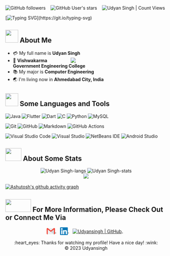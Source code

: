 <img alt="GitHub followers" src="https://img.shields.io/github/followers/u-d-y-a-n?style=social"> &nbsp;&nbsp; <img alt="GitHub User's stars" src="https://img.shields.io/github/stars/u-d-y-a-n?style=social"> &nbsp;&nbsp; <img alt="Udyan Singh | Count Views" src="https://enhabviplnjtofy.m.pipedream.net" />

[![Typing SVG](https://readme-typing-svg.herokuapp.com?font=Fira+Code&pause=1000&width=435&lines=Greetings!+I'm+Udyan.;Welcome+to+my+profile!)](https://git.io/typing-svg)
## <img src="https://raw.githubusercontent.com/nixin72/nixin72/master/wave.gif" width="40px" height="40px"></img> About Me

- :credit_card: My full name is **Udyan Singh** <img src="https://media.giphy.com/media/d3sE6FcNZa7Ju/giphy.gif" width="300" align="right"/>
- :school: **Vishwakarma Government Engineering College**
- :books: My major is **Computer Engineering**
- :earth_asia: I'm living now in **Ahmedabad City, India**

## <img src="https://media2.giphy.com/media/QssGEmpkyEOhBCb7e1/giphy.gif?cid=ecf05e47a0n3gi1bfqntqmob8g9aid1oyj2wr3ds3mg700bl&rid=giphy.gif" width="40px" height="40px"> Some Languages and Tools
![Java](https://img.shields.io/badge/java-%23ED8B00.svg?style=for-the-badge&logo=java&logoColor=white) ![Flutter](https://img.shields.io/badge/Flutter-%2302569B.svg?style=for-the-badge&logo=Flutter&logoColor=white) ![Dart](https://img.shields.io/badge/dart-%230175C2.svg?style=for-the-badge&logo=dart&logoColor=white) ![C](https://img.shields.io/badge/c-%2300599C.svg?style=for-the-badge&logo=c&logoColor=white) ![Python](https://img.shields.io/badge/Python-14354C?style=for-the-badge&logo=python&logoColor=white) ![MySQL](https://img.shields.io/badge/MySQL-00000F?style=for-the-badge&logo=mysql&logoColor=white) 

![Git](https://img.shields.io/badge/git-%23F05033.svg?style=for-the-badge&logo=git&logoColor=white) ![GitHub](https://img.shields.io/badge/github-%23121011.svg?style=for-the-badge&logo=github&logoColor=white) ![Markdown](https://img.shields.io/badge/markdown-%23000000.svg?style=for-the-badge&logo=markdown&logoColor=white) ![GitHub Actions](https://img.shields.io/badge/github%20actions-%232671E5.svg?style=for-the-badge&logo=githubactions&logoColor=white)

![Visual Studio Code](https://img.shields.io/badge/Visual%20Studio%20Code-0078d7.svg?style=for-the-badge&logo=visual-studio-code&logoColor=white) ![Visual Studio](https://img.shields.io/badge/Visual%20Studio-5C2D91.svg?style=for-the-badge&logo=visual-studio&logoColor=white) ![NetBeans IDE](https://img.shields.io/badge/NetBeansIDE-1B6AC6.svg?style=for-the-badge&logo=apache-netbeans-ide&logoColor=white) ![Android Studio](https://img.shields.io/badge/Android%20Studio-3DDC84.svg?style=for-the-badge&logo=android-studio&logoColor=white)

## <img src="https://media0.giphy.com/media/cNZqrH5IzOG0xrlWks/giphy.gif?cid=ecf05e47map255q427en9uprqc1sb0unjq5k4fnqg5pmhhs4&rid=giphy.gif&ct=s" width="50px" height="40px"> About Some Stats
<div align="center">
<img height="150em" src="https://github-readme-stats.vercel.app/api/top-langs/?username=u-d-y-a-n&layout=compact&show_icon=true&theme=algolia" alt="Udyan Singh-langs"/>
<img height="150em" src="https://github-readme-stats.vercel.app/api/?username=u-d-y-a-n&layout=compact&show_icon=true&theme=algolia" alt="Udyan Singh-stats"/>
</div>
<div align="center">
  <img src="http://github-readme-streak-stats.herokuapp.com?user=u-d-y-a-n&theme=algolia&background=0d1117&hide_border=true" />
</div>

[![Ashutosh's github activity graph](https://github-readme-activity-graph.vercel.app/graph?username=u-d-y-a-n&theme=dracula)](https://github.com/ashutosh00710/github-readme-activity-graph)

## <img src='https://raw.githubusercontent.com/ShahriarShafin/ShahriarShafin/main/Assets/handshake.gif' width="80px" height="40px"> For More Information, Please Check Out or Connect Me Via
<p align="center">
  <a href="mailto:udyansingh07@gmail.com" >
    <img align="center" alt="Udyansingh | Gmail" width="26px" src="https://github.com/SatYu26/SatYu26/blob/master/Assets/Gmail.svg" />
  </a> &nbsp;&nbsp;
  
  <a href="https://www.linkedin.com/in/Udyansingh/" target="_blank">
    <img align="center" alt="Udyansingh | Linkedin" width="24px" src="https://github.com/SatYu26/SatYu26/blob/master/Assets/Linkedin.svg" />
  </a> &nbsp;&nbsp;
  
  <a href="https://profile-summary-for-github.herokuapp.com/user/Udyansingh" target="_blank">
    <img align="center" alt="Udyansingh | GitHub" width="26px" src="https://upload.wikimedia.org/wikipedia/commons/thumb/a/ae/Github-desktop-logo-symbol.svg/1024px-Github-desktop-logo-symbol.svg.png" />
  </a> &nbsp;&nbsp;
<p> 

<div align="center">
  :heart_eyes: Thanks for watching my profile! Have a nice day! :wink: <br/>
  &copy; 2023 Udyansingh
</div>
